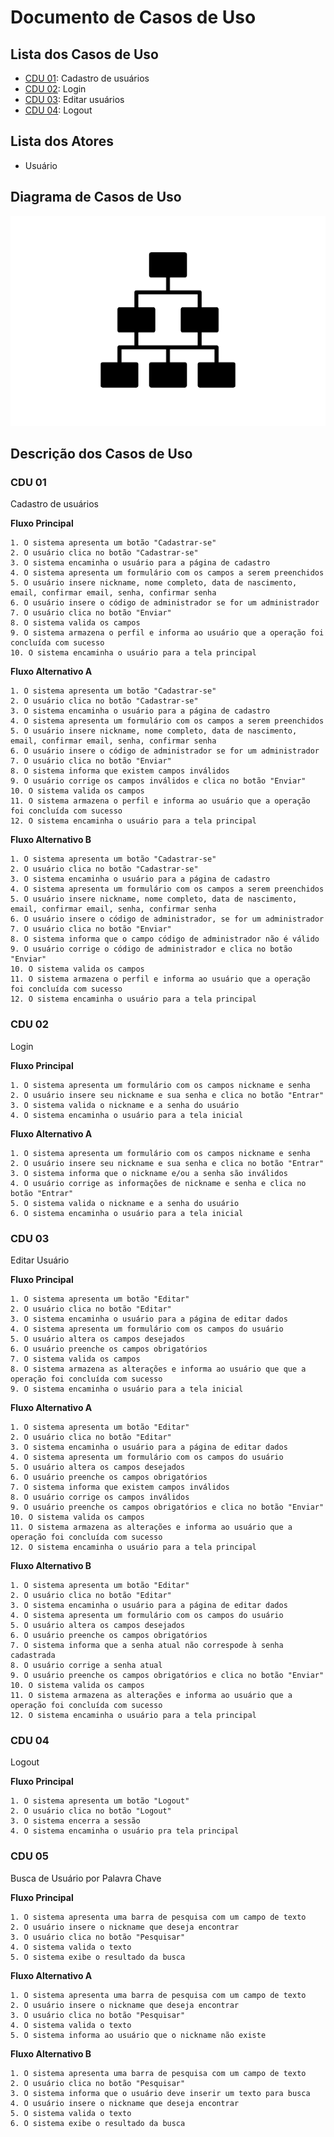 # Documento de Casos de Uso

## Lista dos Casos de Uso

 - [CDU 01](#CDU-01): Cadastro de usuários
 - [CDU 02](#CDU-02): Login
 - [CDU 03](#CDU-03): Editar usuários
 - [CDU 04](#CDU-04): Logout


## Lista dos Atores

 - Usuário

## Diagrama de Casos de Uso

![Diagrama de Casos de Uso](diagrama-exemplo.png)

## Descrição dos Casos de Uso

### CDU 01

Cadastro de usuários

**Fluxo Principal**

 	1. O sistema apresenta um botão "Cadastrar-se"
	2. O usuário clica no botão "Cadastrar-se"
	3. O sistema encaminha o usuário para a página de cadastro
	4. O sistema apresenta um formulário com os campos a serem preenchidos
	5. O usuário insere nickname, nome completo, data de nascimento, email, confirmar email, senha, confirmar senha
	6. O usuário insere o código de administrador se for um administrador
	7. O usuário clica no botão "Enviar"
	8. O sistema valida os campos
	9. O sistema armazena o perfil e informa ao usuário que a operação foi concluída com sucesso
	10. O sistema encaminha o usuário para a tela principal

**Fluxo Alternativo A**

	1. O sistema apresenta um botão "Cadastrar-se"
	2. O usuário clica no botão "Cadastrar-se"
	3. O sistema encaminha o usuário para a página de cadastro
	4. O sistema apresenta um formulário com os campos a serem preenchidos
	5. O usuário insere nickname, nome completo, data de nascimento, email, confirmar email, senha, confirmar senha
	6. O usuário insere o código de administrador se for um administrador
	7. O usuário clica no botão "Enviar"
	8. O sistema informa que existem campos inválidos
	9. O usuário corrige os campos inválidos e clica no botão "Enviar"
	10. O sistema valida os campos
	11. O sistema armazena o perfil e informa ao usuário que a operação foi concluída com sucesso
	12. O sistema encaminha o usuário para a tela principal

**Fluxo Alternativo B**

	1. O sistema apresenta um botão "Cadastrar-se"
	2. O usuário clica no botão "Cadastrar-se"
	3. O sistema encaminha o usuário para a página de cadastro
	4. O sistema apresenta um formulário com os campos a serem preenchidos
	5. O usuário insere nickname, nome completo, data de nascimento, email, confirmar email, senha, confirmar senha
	6. O usuário insere o código de administrador, se for um administrador
	7. O usuário clica no botão "Enviar"
	8. O sistema informa que o campo código de administrador não é válido
	9. O usuário corrige o código de administrador e clica no botão "Enviar"
	10. O sistema valida os campos
	11. O sistema armazena o perfil e informa ao usuário que a operação foi concluída com sucesso
	12. O sistema encaminha o usuário para a tela principal



### CDU 02

Login

**Fluxo Principal**

	1. O sistema apresenta um formulário com os campos nickname e senha
	2. O usuário insere seu nickname e sua senha e clica no botão "Entrar"
	3. O sistema valida o nickname e a senha do usuário
	4. O sistema encaminha o usuário para a tela inicial
	
**Fluxo Alternativo A**

	1. O sistema apresenta um formulário com os campos nickname e senha
	2. O usuário insere seu nickname e sua senha e clica no botão "Entrar"
	3. O sistema informa que o nickname e/ou a senha são inválidos
	4. O usuário corrige as informações de nickname e senha e clica no botão "Entrar"
	5. O sistema valida o nickname e a senha do usuário
	6. O sistema encaminha o usuário para a tela inicial

### CDU 03

Editar Usuário

**Fluxo Principal**

	1. O sistema apresenta um botão "Editar"
	2. O usuário clica no botão "Editar"
	3. O sistema encaminha o usuário para a página de editar dados
	4. O sistema apresenta um formulário com os campos do usuário
	5. O usuário altera os campos desejados
	6. O usuário preenche os campos obrigatórios
	7. O sistema valida os campos
	8. O sistema armazena as alterações e informa ao usuário que que a operação foi concluída com sucesso
	9. O sistema encaminha o usuário para a tela inicial

**Fluxo Alternativo A**

	1. O sistema apresenta um botão "Editar"
	2. O usuário clica no botão "Editar"
	3. O sistema encaminha o usuário para a página de editar dados
	4. O sistema apresenta um formulário com os campos do usuário
	5. O usuário altera os campos desejados
	6. O usuário preenche os campos obrigatórios
	7. O sistema informa que existem campos inválidos
	8. O usuário corrige os campos inválidos 
	9. O usuário preenche os campos obrigatórios e clica no botão "Enviar"
	10. O sistema valida os campos
	11. O sistema armazena as alterações e informa ao usuário que a operação foi concluída com sucesso
	12. O sistema encaminha o usuário para a tela principal

**Fluxo Alternativo B**

	1. O sistema apresenta um botão "Editar"
	2. O usuário clica no botão "Editar"
	3. O sistema encaminha o usuário para a página de editar dados
	4. O sistema apresenta um formulário com os campos do usuário
	5. O usuário altera os campos desejados
	6. O usuário preenche os campos obrigatórios
	7. O sistema informa que a senha atual não correspode à senha cadastrada 
	8. O usuário corrige a senha atual 
	9. O usuário preenche os campos obrigatórios e clica no botão "Enviar"
	10. O sistema valida os campos
	11. O sistema armazena as alterações e informa ao usuário que a operação foi concluída com sucesso
	12. O sistema encaminha o usuário para a tela principal 

### CDU 04

Logout

**Fluxo Principal**

	1. O sistema apresenta um botão "Logout"
	2. O usuário clica no botão "Logout"
	3. O sistema encerra a sessão
	4. O sistema encaminha o usuário pra tela principal
	
### CDU 05

Busca de Usuário por Palavra Chave

**Fluxo Principal**

	1. O sistema apresenta uma barra de pesquisa com um campo de texto
	2. O usuário insere o nickname que deseja encontrar
	3. O usuário clica no botão "Pesquisar"
	4. O sistema valida o texto
	5. O sistema exibe o resultado da busca 

**Fluxo Alternativo A**

	1. O sistema apresenta uma barra de pesquisa com um campo de texto
	2. O usuário insere o nickname que deseja encontrar
	3. O usuário clica no botão "Pesquisar"
	4. O sistema valida o texto
	5. O sistema informa ao usuário que o nickname não existe

**Fluxo Alternativo B**

	1. O sistema apresenta uma barra de pesquisa com um campo de texto
	2. O usuário clica no botão "Pesquisar"
	3. O sistema informa que o usuário deve inserir um texto para busca
	4. O usuário insere o nickname que deseja encontrar
	5. O sistema valida o texto
	6. O sistema exibe o resultado da busca 
